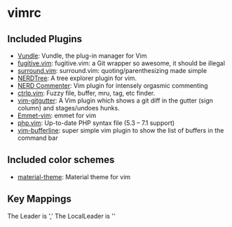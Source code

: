 # vimrc

## Included Plugins

* [Vundle](https://github.com/VundleVim/Vundle.vim): Vundle, the plug-in manager for Vim
* [fugitive.vim](https://github.com/tpope/vim-fugitive): fugitive.vim: a Git wrapper so awesome, it should be illegal
* [surround.vim](https://github.com/tpope/vim-surround): surround.vim: quoting/parenthesizing made simple
* [NERDTree](https://github.com/scrooloose/nerdtree): A tree explorer plugin for vim.
* [NERD Commenter](https://github.com/scrooloose/nerdcommenter): Vim plugin for intensely orgasmic commenting
* [ctrlp.vim](https://github.com/ctrlpvim/ctrlp.vim): Fuzzy file, buffer, mru, tag, etc finder.
* [vim-gitgutter](https://github.com/airblade/vim-gitgutter): A Vim plugin which shows a git diff in the gutter (sign column) and stages/undoes hunks.
* [Emmet-vim](https://github.com/mattn/emmet-vim): emmet for vim
* [php.vim](https://github.com/stanangeloff/php.vim): Up-to-date PHP syntax file (5.3 – 7.1 support)
* [vim-bufferline](https://github.com/bling/vim-bufferline): super simple vim plugin to show the list of buffers in the command bar

## Included color schemes

* [material-theme](https://github.com/jdkanani/vim-material-theme): Material theme for vim

## Key Mappings

The Leader is ','
The LocalLeader is '\'


